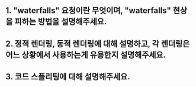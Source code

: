 ## 1. "waterfalls" 요청이란 무엇이며, "waterfalls" 현상을 피하는 방법을 설명해주세요.

## 2. 정적 렌더링, 동적 렌더링에 대해 설명하고, 각 렌더링은 어느 상황에서 사용하는게 유용한지 설명해주세요.

## 3. 코드 스플리팅에 대해 설명해주세요.